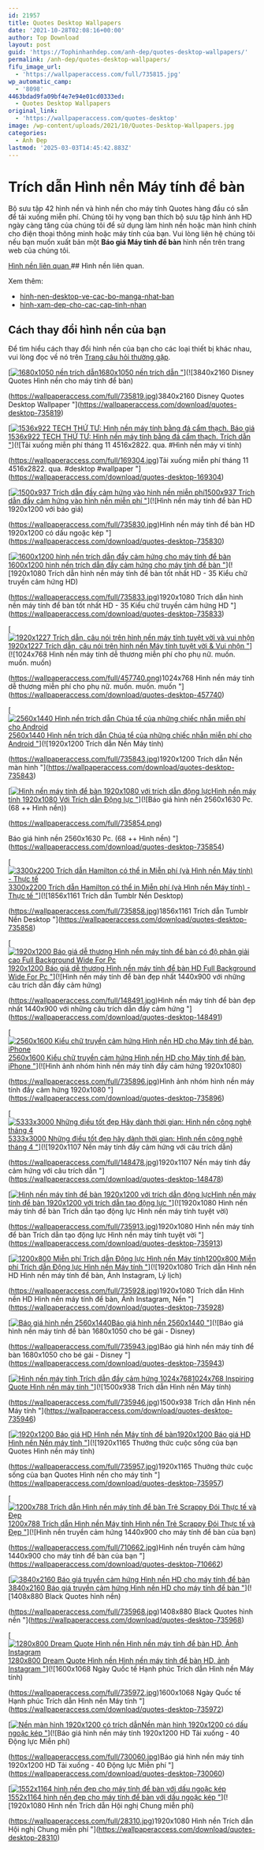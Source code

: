 ```yaml
---
id: 21957
title: Quotes Desktop Wallpapers
date: '2021-10-28T02:08:16+00:00'
author: Top Download
layout: post
guid: 'https://Tophinhanhdep.com/anh-dep/quotes-desktop-wallpapers/'
permalink: /anh-dep/quotes-desktop-wallpapers/
fifu_image_url:
  - 'https://wallpaperaccess.com/full/735815.jpg'
wp_automatic_camp:
  - '8098'
4463bdad9fa09bf4e7e94e01cd0333ed:
  - Quotes Desktop Wallpapers
original_link:
  - 'https://wallpaperaccess.com/quotes-desktop'
image: /wp-content/uploads/2021/10/Quotes-Desktop-Wallpapers.jpg
categories:
  - Ảnh Đẹp
lastmod: '2025-03-03T14:45:42.883Z'
---
```

# Trích dẫn Hình nền Máy tính để bàn

Bộ sưu tập 42 hình nền và hình nền cho máy tính Quotes hàng đầu có sẵn để tải xuống miễn phí. Chúng tôi hy vọng bạn thích bộ sưu tập hình ảnh HD ngày càng tăng của chúng tôi để sử dụng làm hình nền hoặc màn hình chính cho điện thoại thông minh hoặc máy tính của bạn. Vui lòng liên hệ chúng tôi nếu bạn muốn xuất bản một **Báo giá Máy tính để bàn** hình nền trên trang web của chúng tôi.

[Hình nền liên quan ](#related) ## Hình nền liên quan.

   
 Xem thêm:

   
- [hinh-nen-desktop-ve-cac-bo-manga-nhat-ban](https://tophinhanhdep.com/anh-anime/hinh-nen-desktop-ve-cac-bo-manga-nhat-ban/)
- [hinh-xam-dep-cho-cac-cap-tinh-nhan](https://tophinhanhdep.com/hinh-xam-dep/hinh-xam-dep-cho-cac-cap-tinh-nhan/)

## Cách thay đổi hình nền của bạn

Để tìm hiểu cách thay đổi hình nền của bạn cho các loại thiết bị khác nhau, vui lòng đọc về nó trên [Trang câu hỏi thường gặp](https://tophinhanhdep.com/faq/).

  
[[![1680x1050 nền trích dẫn](https://wallpaperaccess.com/full/735815.jpg)1680x1050 nền trích dẫn "](https://wallpaperaccess.com/download/quotes-desktop-735815)](![3840x2160 Disney Quotes Hình nền cho máy tính để bàn)

(https://wallpaperaccess.com/full/735819.jpg)3840x2160 Disney Quotes Desktop Wallpaper "](https://wallpaperaccess.com/download/quotes-desktop-735819)

[[![1536x922 TECH THỨ TƯ: Hình nền máy tính bằng đá cẩm thạch.  Báo giá](https://wallpaperaccess.com/full/674927.jpg)1536x922 TECH THỨ TƯ: Hình nền máy tính bằng đá cẩm thạch. Trích dẫn "](https://wallpaperaccess.com/download/quotes-desktop-674927)](![Tải xuống miễn phí tháng 11 4516x2822.  qua.  #Hình nền máy vi tính)

(https://wallpaperaccess.com/full/169304.jpg)Tải xuống miễn phí tháng 11 4516x2822. qua. #desktop #wallpaper "](https://wallpaperaccess.com/download/quotes-desktop-169304)

[[![1500x937 Trích dẫn đầy cảm hứng vào hình nền miễn phí](https://wallpaperaccess.com/full/730009.jpg)1500x937 Trích dẫn đầy cảm hứng vào hình nền miễn phí "](https://wallpaperaccess.com/download/quotes-desktop-730009)](![Hình nền máy tính để bàn HD 1920x1200 với báo giá)

(https://wallpaperaccess.com/full/735830.jpg)Hình nền máy tính để bàn HD 1920x1200 có dấu ngoặc kép "](https://wallpaperaccess.com/download/quotes-desktop-735830)

[[![1600x1200 hình nền trích dẫn đầy cảm hứng cho máy tính để bàn](https://wallpaperaccess.com/full/730031.png)1600x1200 hình nền trích dẫn đầy cảm hứng cho máy tính để bàn "](https://wallpaperaccess.com/download/quotes-desktop-730031)](![1920x1080 Trích dẫn hình nền máy tính để bàn tốt nhất HD - 35 Kiểu chữ truyền cảm hứng HD)

(https://wallpaperaccess.com/full/735833.jpg)1920x1080 Trích dẫn hình nền máy tính để bàn tốt nhất HD - 35 Kiểu chữ truyền cảm hứng HD "](https://wallpaperaccess.com/download/quotes-desktop-735833)

[[![1920x1227 Trích dẫn, câu nói trên hình nền máy tính tuyệt vời và vui nhộn](https://wallpaperaccess.com/full/735834.jpg)1920x1227 Trích dẫn, câu nói trên hình nền Máy tính tuyệt vời &amp; Vui nhộn "](https://wallpaperaccess.com/download/quotes-desktop-735834)](![1024x768 Hình nền máy tính dễ thương miễn phí cho phụ nữ.  muốn.  muốn.  muốn)

(https://wallpaperaccess.com/full/457740.png)1024x768 Hình nền máy tính dễ thương miễn phí cho phụ nữ. muốn. muốn. muốn "](https://wallpaperaccess.com/download/quotes-desktop-457740)

[[![2560x1440 Hình nền trích dẫn Chúa tể của những chiếc nhẫn miễn phí cho Android](https://wallpaperaccess.com/full/735839.jpg)2560x1440 Hình nền trích dẫn Chúa tể của những chiếc nhẫn miễn phí cho Android "](https://wallpaperaccess.com/download/quotes-desktop-735839)](![1920x1200 Trích dẫn Nền Máy tính)

(https://wallpaperaccess.com/full/735843.jpg)1920x1200 Trích dẫn Nền màn hình "](https://wallpaperaccess.com/download/quotes-desktop-735843)

[[![Hình nền máy tính để bàn 1920x1080 với trích dẫn động lực](https://wallpaperaccess.com/full/468239.jpg)Hình nền máy tính 1920x1080 Với Trích dẫn Động lực "](https://wallpaperaccess.com/download/quotes-desktop-468239)](![Báo giá hình nền 2560x1630 Pc.  (68 ++ Hình nền))

(https://wallpaperaccess.com/full/735854.png)

Báo giá hình nền 2560x1630 Pc. (68 ++ Hình nền) "](https://wallpaperaccess.com/download/quotes-desktop-735854)

[[![3300x2200 Trích dẫn Hamilton có thể in Miễn phí (và Hình nền Máy tính) - Thực tế](https://wallpaperaccess.com/full/735856.jpg)3300x2200 Trích dẫn Hamilton có thể in Miễn phí (và Hình nền Máy tính) - Thực tế "](https://wallpaperaccess.com/download/quotes-desktop-735856)](![1856x1161 Trích dẫn Tumblr Nền Desktop)

(https://wallpaperaccess.com/full/735858.jpg)1856x1161 Trích dẫn Tumblr Nền Desktop "](https://wallpaperaccess.com/download/quotes-desktop-735858)

[[![1920x1200 Báo giá dễ thương Hình nền máy tính để bàn có độ phân giải cao Full Background Wide For Pc](https://wallpaperaccess.com/full/735861.jpg)1920x1200 Báo giá dễ thương Hình nền máy tính để bàn HD Full Background Wide For Pc "](https://wallpaperaccess.com/download/quotes-desktop-735861)](![Hình nền máy tính để bàn đẹp nhất 1440x900 với những câu trích dẫn đầy cảm hứng)

(https://wallpaperaccess.com/full/148491.jpg)Hình nền máy tính để bàn đẹp nhất 1440x900 với những câu trích dẫn đầy cảm hứng "](https://wallpaperaccess.com/download/quotes-desktop-148491)

[[![2560x1600 Kiểu chữ truyền cảm hứng Hình nền HD cho Máy tính để bàn, iPhone](https://wallpaperaccess.com/full/148509.jpg)2560x1600 Kiểu chữ truyền cảm hứng Hình nền HD cho Máy tính để bàn, iPhone "](https://wallpaperaccess.com/download/quotes-desktop-148509)](![Hình ảnh nhóm hình nền máy tính đầy cảm hứng 1920x1080)

(https://wallpaperaccess.com/full/735896.jpg)Hình ảnh nhóm hình nền máy tính đầy cảm hứng 1920x1080 "](https://wallpaperaccess.com/download/quotes-desktop-735896)

[[![5333x3000 Những điều tốt đẹp Hãy dành thời gian: Hình nền công nghệ tháng 4](https://wallpaperaccess.com/full/666138.jpg)5333x3000 Những điều tốt đẹp hãy dành thời gian: Hình nền công nghệ tháng 4 "](https://wallpaperaccess.com/download/quotes-desktop-666138)](![1920x1107 Nền máy tính đầy cảm hứng với câu trích dẫn)

(https://wallpaperaccess.com/full/148478.jpg)1920x1107 Nền máy tính đầy cảm hứng với câu trích dẫn "](https://wallpaperaccess.com/download/quotes-desktop-148478)

[[![Hình nền máy tính để bàn 1920x1200 với trích dẫn động lực](https://wallpaperaccess.com/full/735902.jpg)Hình nền máy tính để bàn 1920x1200 với trích dẫn tạo động lực "](https://wallpaperaccess.com/download/quotes-desktop-735902)](![1920x1080 Hình nền máy tính để bàn Trích dẫn tạo động lực Hình nền máy tính tuyệt vời)

(https://wallpaperaccess.com/full/735913.jpg)1920x1080 Hình nền máy tính để bàn Trích dẫn tạo động lực Hình nền máy tính tuyệt vời "](https://wallpaperaccess.com/download/quotes-desktop-735913)

[[![1200x800 Miễn phí Trích dẫn Động lực Hình nền Máy tính](https://wallpaperaccess.com/full/735925.jpg)1200x800 Miễn phí Trích dẫn Động lực Hình nền Máy tính "](https://wallpaperaccess.com/download/quotes-desktop-735925)](![1920x1080 Trích dẫn Hình nền HD Hình nền máy tính để bàn, Ảnh Instagram, Lý lịch)

(https://wallpaperaccess.com/full/735928.jpg)1920x1080 Trích dẫn Hình nền HD Hình nền máy tính để bàn, Ảnh Instagram, Nền "](https://wallpaperaccess.com/download/quotes-desktop-735928)

[[![Báo giá hình nền 2560x1440](https://wallpaperaccess.com/full/735935.png)Báo giá hình nền 2560x1440 "](https://wallpaperaccess.com/download/quotes-desktop-735935)](![Báo giá hình nền máy tính để bàn 1680x1050 cho bé gái - Disney)

(https://wallpaperaccess.com/full/735943.jpg)Báo giá hình nền máy tính để bàn 1680x1050 cho bé gái - Disney "](https://wallpaperaccess.com/download/quotes-desktop-735943)

[[![Hình nền máy tính Trích dẫn đầy cảm hứng 1024x768](https://wallpaperaccess.com/full/148501.jpg)1024x768 Inspiring Quote Hình nền máy tính "](https://wallpaperaccess.com/download/quotes-desktop-148501)](![1500x938 Trích dẫn Hình nền Máy tính)

(https://wallpaperaccess.com/full/735946.jpg)1500x938 Trích dẫn Hình nền Máy tính "](https://wallpaperaccess.com/download/quotes-desktop-735946)

[[![1920x1200 Báo giá HD Hình nền Máy tính để bàn](https://wallpaperaccess.com/full/735952.jpg)1920x1200 Báo giá HD Hình nền Nền máy tính "](https://wallpaperaccess.com/download/quotes-desktop-735952)](![1920x1165 Thưởng thức cuộc sống của bạn Quotes Hình nền máy tính)

(https://wallpaperaccess.com/full/735957.jpg)1920x1165 Thưởng thức cuộc sống của bạn Quotes Hình nền cho máy tính "](https://wallpaperaccess.com/download/quotes-desktop-735957)

[[![1200x788 Trích dẫn Hình nền máy tính để bàn Trẻ Scrappy Đói Thực tế và Đẹp](https://wallpaperaccess.com/full/735960.jpg)1200x788 Trích dẫn Hình nền Máy tính Hình nền Trẻ Scrappy Đói Thực tế và Đẹp "](https://wallpaperaccess.com/download/quotes-desktop-735960)](![Hình nền truyền cảm hứng 1440x900 cho máy tính để bàn của bạn)

(https://wallpaperaccess.com/full/710662.jpg)Hình nền truyền cảm hứng 1440x900 cho máy tính để bàn của bạn "](https://wallpaperaccess.com/download/quotes-desktop-710662)

[[![3840x2160 Báo giá truyền cảm hứng Hình nền HD cho máy tính để bàn](https://wallpaperaccess.com/full/730142.jpg)3840x2160 Báo giá truyền cảm hứng Hình nền HD cho máy tính để bàn "](https://wallpaperaccess.com/download/quotes-desktop-730142)](![1408x880 Black Quotes hình nền)

(https://wallpaperaccess.com/full/735968.jpg)1408x880 Black Quotes hình nền "](https://wallpaperaccess.com/download/quotes-desktop-735968)

[[![1280x800 Dream Quote Hình nền Hình nền máy tính để bàn HD, Ảnh Instagram](https://wallpaperaccess.com/full/735971.jpg)1280x800 Dream Quote Hình nền Hình nền máy tính để bàn HD, ảnh Instagram "](https://wallpaperaccess.com/download/quotes-desktop-735971)](![1600x1068 Ngày Quốc tế Hạnh phúc Trích dẫn Hình nền Máy tính)

(https://wallpaperaccess.com/full/735972.jpg)1600x1068 Ngày Quốc tế Hạnh phúc Trích dẫn Hình nền Máy tính "](https://wallpaperaccess.com/download/quotes-desktop-735972)

[[![Nền màn hình 1920x1200 có trích dẫn](https://wallpaperaccess.com/full/620272.jpg)Nền màn hình 1920x1200 có dấu ngoặc kép "](https://wallpaperaccess.com/download/quotes-desktop-620272)](![Báo giá hình nền máy tính 1920x1200 HD Tải xuống - 40 Động lực Miễn phí)

(https://wallpaperaccess.com/full/730060.jpg)Báo giá hình nền máy tính 1920x1200 HD Tải xuống - 40 Động lực Miễn phí "](https://wallpaperaccess.com/download/quotes-desktop-730060)

[[![1552x1164 hình nền đẹp cho máy tính để bàn với dấu ngoặc kép](https://wallpaperaccess.com/full/735982.png)1552x1164 hình nền đẹp cho máy tính để bàn với dấu ngoặc kép "](https://wallpaperaccess.com/download/quotes-desktop-735982)](![1920x1080 Hình nền Trích dẫn Hội nghị Chung miễn phí)

(https://wallpaperaccess.com/full/28310.jpg)1920x1080 Hình nền Trích dẫn Hội nghị Chung miễn phí "](https://wallpaperaccess.com/download/quotes-desktop-28310)
